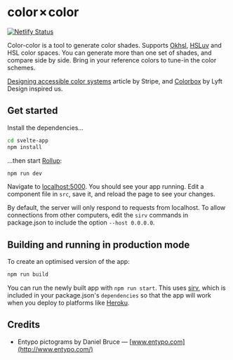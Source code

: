 # color × color

[![Netlify Status](https://api.netlify.com/api/v1/badges/42aa179f-b564-4251-85be-4bbfdfd501e5/deploy-status)](https://app.netlify.com/sites/color-color/deploys)

Color-color is a tool to generate color shades. Supports [Okhsl](https://bottosson.github.io/posts/colorpicker/), [HSLuv](https://www.hsluv.org) and HSL color spaces. You can generate more than one set of shades, and compare side by side. Bring in your reference colors to tune-in the color schemes.

[Designing accessible color systems](https://stripe.com/au/blog/accessible-color-systems) article by Stripe, and [Colorbox](https://www.colorbox.io) by Lyft Design inspired us.

## Get started

Install the dependencies...

```bash
cd svelte-app
npm install
```

...then start [Rollup](https://rollupjs.org):

```bash
npm run dev
```

Navigate to [localhost:5000](http://localhost:5000). You should see your app running. Edit a component file in `src`, save it, and reload the page to see your changes.

By default, the server will only respond to requests from localhost. To allow connections from other computers, edit the `sirv` commands in package.json to include the option `--host 0.0.0.0`.

## Building and running in production mode

To create an optimised version of the app:

```bash
npm run build
```

You can run the newly built app with `npm run start`. This uses [sirv](https://github.com/lukeed/sirv), which is included in your package.json's `dependencies` so that the app will work when you deploy to platforms like [Heroku](https://heroku.com).

## Credits

- Entypo pictograms by Daniel Bruce — [www.entypo.com](http://www.entypo.com/)
